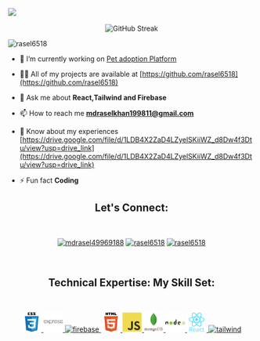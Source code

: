 <img src="https://i.ibb.co/1mNypsP/Blue-Tosca-Geometric-Technology-Linkedln-Banner.gif" />
<p align="center" ><img src="https://github-readme-streak-stats.herokuapp.com?user=rasel6518&theme=ambient-gradient&border_radius=4&date_format=j%20M%5B%20Y%5D&mode=weekly&card_width=600&background=45%2CFD3E32%2CFF8F4C" alt="GitHub Streak" /></p>

<p align="left"> <img src="https://komarev.com/ghpvc/?username=rasel6518&label=Profile%20views&color=0e75b6&style=flat" alt="rasel6518" /> </p>

- 🔭 I’m currently working on [Pet adoption Platform](https://petpals-bd.web.app)

- 👨‍💻 All of my projects are available at [https://github.com/rasel6518](https://github.com/rasel6518)

- 💬 Ask me about **React,Tailwind and Firebase**

- 📫 How to reach me **mdraselkhan199811@gmail.com**

- 📄 Know about my experiences [https://drive.google.com/file/d/1LDB4X2ZaD4LZyelSKiiWZ_d8Dw4f3Dtu/view?usp=drive_link](https://drive.google.com/file/d/1LDB4X2ZaD4LZyelSKiiWZ_d8Dw4f3Dtu/view?usp=drive_link)

- ⚡ Fun fact **Coding**

<h2 align="center">Let's Connect:</h2>
<br>
<p align="center">
<a href="https://twitter.com/mdrasel49969188" target="blank"><img align="center"  src="https://raw.githubusercontent.com/rahuldkjain/github-profile-readme-generator/master/src/images/icons/Social/twitter.svg" alt="mdrasel49969188" height="50" width="60" /></a>
<a href="https://linkedin.com/in/rasel6518" target="blank"><img align="center" src="https://raw.githubusercontent.com/rahuldkjain/github-profile-readme-generator/master/src/images/icons/Social/linked-in-alt.svg" alt="rasel6518" height="50" width="60" /></a>
<a href="https://fb.com/rasel6518" target="blank"><img align="center" src="https://raw.githubusercontent.com/rahuldkjain/github-profile-readme-generator/master/src/images/icons/Social/facebook.svg" alt="rasel6518" height="50" width="60" /></a>
</p>
<br>

<h2 align="center">Technical Expertise: My Skill Set:</h2>
<br>
<p align="center"> <a href="https://www.w3schools.com/css/" target="_blank" rel="noreferrer"> <img src="https://raw.githubusercontent.com/devicons/devicon/master/icons/css3/css3-original-wordmark.svg" alt="css3" width="40" height="40"/> </a> <a href="https://expressjs.com" target="_blank" rel="noreferrer"> <img src="https://raw.githubusercontent.com/devicons/devicon/master/icons/express/express-original-wordmark.svg" alt="express" width="40" height="40"/> </a> <a href="https://firebase.google.com/" target="_blank" rel="noreferrer"> <img src="https://www.vectorlogo.zone/logos/firebase/firebase-icon.svg" alt="firebase" width="40" height="40"/> </a> <a href="https://www.w3.org/html/" target="_blank" rel="noreferrer"> <img src="https://raw.githubusercontent.com/devicons/devicon/master/icons/html5/html5-original-wordmark.svg" alt="html5" width="40" height="40"/> </a> <a href="https://developer.mozilla.org/en-US/docs/Web/JavaScript" target="_blank" rel="noreferrer"> <img src="https://raw.githubusercontent.com/devicons/devicon/master/icons/javascript/javascript-original.svg" alt="javascript" width="40" height="40"/> </a> <a href="https://www.mongodb.com/" target="_blank" rel="noreferrer"> <img src="https://raw.githubusercontent.com/devicons/devicon/master/icons/mongodb/mongodb-original-wordmark.svg" alt="mongodb" width="40" height="40"/> </a> <a href="https://nodejs.org" target="_blank" rel="noreferrer"> <img src="https://raw.githubusercontent.com/devicons/devicon/master/icons/nodejs/nodejs-original-wordmark.svg" alt="nodejs" width="40" height="40"/> </a> <a href="https://reactjs.org/" target="_blank" rel="noreferrer"> <img src="https://raw.githubusercontent.com/devicons/devicon/master/icons/react/react-original-wordmark.svg" alt="react" width="40" height="40"/> </a> <a href="https://tailwindcss.com/" target="_blank" rel="noreferrer"> <img src="https://www.vectorlogo.zone/logos/tailwindcss/tailwindcss-icon.svg" alt="tailwind" width="40" height="40"/> </a> </p>
<br>
